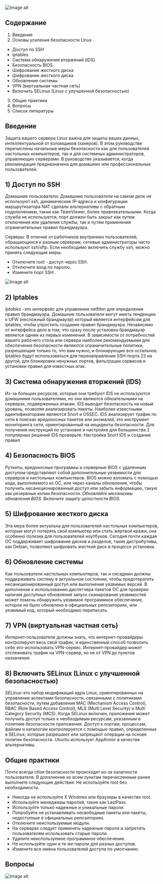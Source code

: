 ![Image alt]( https://github.com/begottten/Gogs/blob/main/image/hclinux.png)

## Содержание
1. Введение
2. Основы усиления безопасности Linux
 - Доступ по SSH
 - Iptables
 - Система обнаружения вторжений (IDS)
 - Безопасность BIOS
 - Шифрование жесткого диска
 - Шифрование жесткого диска
 - Обновление системы
 - VPN (виртуальная частная сеть)
 - Включить SELinux (Linux с улучшенной безопасностью)
3. Общие практики
4. Вопросы
5. Список литературы
## Введение
Защита вашего сервера Linux важна для защиты ваших данных, интеллектуальной от взломщиков (хакеров).
В этом руководстве перечислены начальные меры безопасности как для пользователей настольных компьютеров, так и для системных администраторов, управляющих серверами. В руководстве указывается, когда рекомендация предназначена для домашних или профессиональных пользователей. 

## 1) Доступ по SSH

 Домашние пользователи:
Домашние пользователи на самом деле не используют ssh, динамические IP-адреса и конфигурации маршрутизатора NAT сделали альтернативы с обратным подключением, такие как TeamViewer, более привлекательными. Когда служба не используется, порт должен быть закрыт как путем отключения или удаления службы, так и путем применения ограничительных правил брандмауэра.

 Серверы:
В отличие от работников внутренних пользователей, обращающихся к разным серверам, сетевые администраторы часто используют ssh/sftp. Если необходимо включить службу ssh, можно принять следующие меры:
* Отключите root - доступ через SSH.
* Отключите вход по паролю.
* Измените порт SSH.

 ![Image alt]( https://github.com/begottten/Gogs/blob/main/image/1.png)
## 2) Iptables
*Iptables* -это интерфейс для управления netfilter для определения правил брандмауэра. Домашние пользователи могут иметь тенденцию к UFW (несложный брандмауэр) который является интерфейсом для iptables, чтобы упростить создание правил брандмауэра. Независимо от интерфейса дело в том, что сразу после установки брандмауэр является одним из первых изменений. 
В зависимости от потребностей вашего рабочего стола или сервера наиболее рекомендуемыми для обеспечения безопасности являются ограничительные политики, разрешающие только то, что вам нужно, и блокирующие все остальное. Iptables будут использоваться для перенаправления SSH-порта 22 на другой, для блокировки ненужных портов, фильтрации сервисов и установки правил для известных атак.
## 3) Система обнаружения вторжений (IDS)
Из-за больших ресурсов, которые они требуют IDS не используются домашними пользователями, но они являются обязательными на серверах, подверженных атакам. IDS выводит безопасность на новый уровень, позволяя анализировать пакеты. Наиболее известными идентификаторами являются Snort и OSSEC. IDS анализирует трафик по сети в поисках вредоносных пакетов или аномалий, это инструмент мониторинга сети, ориентированный на инциденты безопасности. Для получения инструкций по установке и настройке для большинства 2 популярных решений IDS проверьте: Настройка Snort IDS и создание правил
## 4) Безопасность BIOS
Руткиты, вредоносные программы и серверные BIOS с удаленным доступом представляют собой дополнительные уязвимости для серверов и настольных компьютеров. BIOS можно взломать с помощью кода, выполняемого из ОС, или через каналы обновления, чтобы получить несанкционированный доступ или забыть информацию, такую как резервные копии безопасности.
*Обновляйте механизмы обновления BIOS. Включите защиту целостности BIOS.*
## 5) Шифрование жесткого диска
Эта мера более актуальна для пользователей настольных компьютеров, которые могут потерять свой компьютер или стать жертвой кражи, она особенно полезна для пользователей ноутбуков. Сегодня почти каждая ОС поддерживает шифрование дисков и разделов, такие дистрибутивы, как Debian, позволяют шифровать жесткий диск в процессе установки.
## 6) Обновление системы
Как пользователи настольных компьютеров, так и сисадмин должны поддерживать систему в актуальном состоянии, чтобы предотвратить несанкционированный доступ или выполнение уязвимых версий. В дополнение к использованию диспетчера пакетов ОС для проверки наличия доступных обновлений запуск сканирования уязвимостей может помочь обнаружить уязвимое программное обеспечение, которое не было обновлено в официальных репозиториях, или уязвимый код, который необходимо переписать.
## 7) VPN (виртуальная частная сеть)
Интернет-пользователи должны знать, что интернет-провайдеры контролируют весь свой трафик, и единственный способ позволить себе это-использовать VPN-сервис. Интернет-провайдер может отслеживать трафик на VPN-сервер, но не от VPN до пунктов назначения. 
## 8) Включить SELinux (Linux с улучшенной безопасностью)
*SELinux*-это набор модификаций ядра Linux, ориентированных на управление аспектами безопасности, связанными с политиками безопасности, путем добавления MAC (Mechanism Access Control), RBAC (Role Based Access Control), MLS (Multi Level Security) и Multi Category Security (MCS). Когда SELinux включен, приложение может получить доступ только к необходимым ресурсам, указанным в политике безопасности приложения. Доступ к портам, процессам, файлам и каталогам контролируется с помощью правил, определенных в SELinux, которые разрешают или запрещают операции на основе политик безопасности. Ubuntu использует AppArmor в качестве альтернативы.
## Общие практики
Почти всегда сбои безопасности происходят из-за халатности пользователя. В дополнение ко всем пунктам перечисленным ранее выполните следующие действия:
Не используйте root без необходимости.
- Никогда не используйте X Windows или браузеры в качестве root.
- Используйте менеджеры паролей, такие как LastPass.
- Используйте только надежные и уникальные пароли.
- Попробуйте не устанавливать несвободные пакеты или пакеты, недоступные в официальных репозиториях.
- Отключите неиспользуемые модули.
- На серверах следует применять надежные пароли и запретить пользователям использовать старые пароли.
- Удалите неиспользуемое программное обеспечение.
- Не используйте одни и те же пароли для разных доступов.
- Измените все имена пользователей доступа по умолчанию.
## Вопросы
![Image alt]( https://github.com/begottten/Gogs/blob/main/image/qstn.png)
